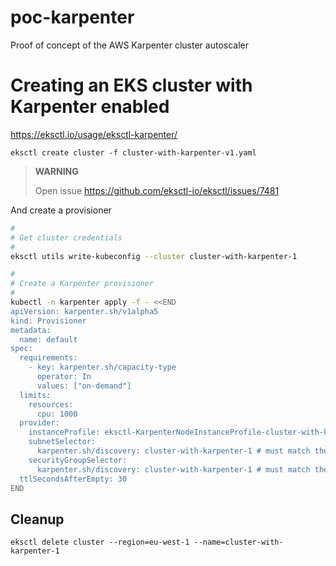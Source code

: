 # poc-karpenter

Proof of concept of the AWS Karpenter cluster autoscaler

# Creating an EKS cluster with Karpenter enabled

https://eksctl.io/usage/eksctl-karpenter/

```
eksctl create cluster -f cluster-with-karpenter-v1.yaml
```

> **WARNING**
>
>  Open issue
>  https://github.com/eksctl-io/eksctl/issues/7481
>  

And create a provisioner

```bash
#
# Get cluster credentials
#
eksctl utils write-kubeconfig --cluster cluster-with-karpenter-1

#
# Create a Karpenter provisioner
#
kubectl -n karpenter apply -f - <<END
apiVersion: karpenter.sh/v1alpha5
kind: Provisioner
metadata:
  name: default
spec:
  requirements:
    - key: karpenter.sh/capacity-type
      operator: In
      values: ["on-demand"]
  limits:
    resources:
      cpu: 1000
  provider:
    instanceProfile: eksctl-KarpenterNodeInstanceProfile-cluster-with-karpenter-1
    subnetSelector:
      karpenter.sh/discovery: cluster-with-karpenter-1 # must match the tag set in the config file
    securityGroupSelector:
      karpenter.sh/discovery: cluster-with-karpenter-1 # must match the tag set in the config file
  ttlSecondsAfterEmpty: 30
END
```

## Cleanup

```
eksctl delete cluster --region=eu-west-1 --name=cluster-with-karpenter-1
```
